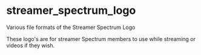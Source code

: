 # streamer_spectrum_logo
Various file formats of the Streamer Spectrum Logo

These logo's are for streamer Spectrum members to use while streaming or videos if they wish.
